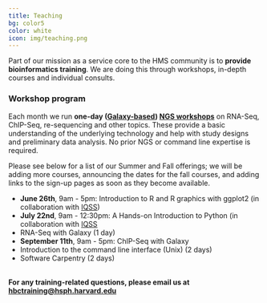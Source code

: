 ```yaml
---
title: Teaching
bg: color5
color: white
icon: img/teaching.png
---
```

Part of our mission as a service core to the HMS community is to **provide bioinformatics training**. We are doing this through workshops, in-depth courses and individual consults.


### Workshop program 

Each month we run **one-day ([Galaxy-based](https://wiki.galaxyproject.org/)) [NGS workshops](http://hbc.github.io/ngs-workshops/)** on RNA-Seq, ChIP-Seq, re-sequencing and other topics. These provide a basic understanding of the underlying technology and help with study designs and preliminary data analysis. No prior NGS or command line expertise is required. 

Please see below for a list of our Summer and Fall offerings; we will be adding more courses, announcing the dates for the fall courses, and adding links to the sign-up pages as soon as they become available.

* **June 26th**, 9am - 5pm: Introduction to R and R graphics with ggplot2 (in collaboration with [IQSS](http://www.iq.harvard.edu/))
* **July 22nd**, 9am - 12:30pm: A Hands-on Introduction to Python (in collaboration with [IQSS](http://www.iq.harvard.edu/)
* RNA-Seq with Galaxy (1 day)
* **September 11th**, 9am - 5pm: ChIP-Seq with Galaxy
* Introduction to the command line interface (Unix) (2 days)
* Software Carpentry (2 days)

<br>**For any training-related questions, please email us at [hbctraining@hsph.harvard.edu](mailto:hbctraining@hsph.harvard.edu)**

